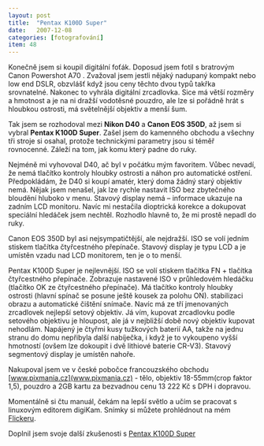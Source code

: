 ```yaml
---
layout: post
title:  "Pentax K100D Super"
date:   2007-12-08
categories: [fotografování]
item: 48
---
```

Konečně jsem si koupil digitální foťák. Doposud jsem fotil s bratrovým Canon Powershot A70 . Zvažoval jsem jestli nějaký nadupaný kompakt nebo
 low end DSLR, obzvlášť když jsou ceny těchto dvou typů takřka srovnatelné. Nakonec to vyhrála digitální zrcadlovka. Sice má větší rozměry a hmotnost a je na ni dražší vodotěsné pouzdro, ale lze si pořádně hrát s hloubkou ostrosti, má světelnější objektiv a menší šum.
<!--more-->

Tak jsem se rozhodoval mezi __Nikon D40__ a __Canon EOS 350D__, až jsem si vybral __Pentax K100D Super__. Zašel jsem do kamenného obchodu a 
všechny tři stroje si osahal, protože technickými parametry jsou si téměř rovnocenné. Záleží na tom, jak komu který padne do ruky.

Nejméně mi vyhovoval D40, ač byl v počátku mým favoritem. Vůbec nevadí, že nemá tlačítko kontroly hloubky ostrosti a náhon pro automatické ostření. Předpokládám, že D40 si koupí amatér, který doma žádný starý objektiv nemá. Nějak jsem nenašel, jak lze rychle nastavit ISO bez zbytečného bloudění hluboko v menu. Stavový display nemá – informace ukazuje na zadním LCD monitoru. Navíc mi nestačila dioptrická korekce a dokupovat speciální hledáček jsem nechtěl. Rozhodlo hlavně to, že mi prostě nepadl do ruky.

Canon EOS 350D byl asi nejsympatičtější, ale nejdražší. ISO se volí jedním stiskem tlačítka čtyřcestného přepínače. Stavový display je typu LCD a je umístěn vzadu nad LCD monitorem, ten je o to menší.

Pentax K100D Super je nejlevnější. ISO se volí stiskem tlačítka FN + tlačítka čtyřcestného přepínače. Zobrazuje nastavené ISO v průhledovém hledáčku (tlačítko OK ze čtyřcestného přepínače). Má tlačítko kontroly hloubky ostrosti (hlavní spínač se posune ještě kousek za polohu ON). stabilizaci obrazu a automatické čištění snímače. Navíc má ze tří jmenovaných zrcadlovek nejlepší setový objektiv. Já vím, kupovat zrcadlovku podle setového objektivu je hloupost, ale já v nejbližší době nový objektiv kupovat nehodlám. Napájený je čtyřmi kusy tužkových baterií AA, takže na jednu stranu do domu nepřibyla další nabíječka, i když je to vykoupeno vyšší hmotností (ovšem lze dokoupit i dvě lithiové baterie CR-V3). Stavový segmentový display je umístěn nahoře.

Nakupoval jsem ve v české pobočce francouzského obchodu [www.pixmania.cz](www.pixmania.cz) - tělo, objektiv 18-55mm(crop faktor 1,5), pouzdro 
a 2GB kartu za bezvadnou cenu 13 222 Kč s DPH i dopravou.

Momentálně si čtu manuál, čekám na lepší světlo a učím se pracovat s linuxovým editorem digiKam. Snímky si můžete prohlédnout na mém 
[Flickeru](https://www.flickr.com/photos/bantercz/).

Doplnil jsem svoje další zkušenosti s [Pentax K100D Super](/item/56)